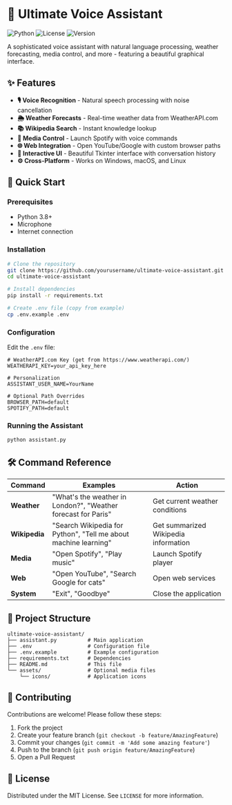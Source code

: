 # 🌟 Ultimate Voice Assistant

![Python](https://img.shields.io/badge/Python-3.8+-blue.svg)
![License](https://img.shields.io/badge/License-MIT-green.svg)
![Version](https://img.shields.io/badge/Version-2.0-orange.svg)

A sophisticated voice assistant with natural language processing, weather forecasting, media control, and more - featuring a beautiful graphical interface.


## ✨ Features

- **🎙️ Voice Recognition** - Natural speech processing with noise cancellation
- **🌦️ Weather Forecasts** - Real-time weather data from WeatherAPI.com
- **📚 Wikipedia Search** - Instant knowledge lookup
- **🎵 Media Control** - Launch Spotify with voice commands
- **🌐 Web Integration** - Open YouTube/Google with custom browser paths
- **💬 Interactive UI** - Beautiful Tkinter interface with conversation history
- **⚙️ Cross-Platform** - Works on Windows, macOS, and Linux

## 🚀 Quick Start

### Prerequisites
- Python 3.8+
- Microphone
- Internet connection

### Installation
```bash
# Clone the repository
git clone https://github.com/yourusername/ultimate-voice-assistant.git
cd ultimate-voice-assistant

# Install dependencies
pip install -r requirements.txt

# Create .env file (copy from example)
cp .env.example .env
```

### Configuration
Edit the `.env` file:
```env
# WeatherAPI.com Key (get from https://www.weatherapi.com/)
WEATHERAPI_KEY=your_api_key_here

# Personalization
ASSISTANT_USER_NAME=YourName

# Optional Path Overrides
BROWSER_PATH=default
SPOTIFY_PATH=default
```

### Running the Assistant
```bash
python assistant.py
```

## 🛠️ Command Reference

| Command | Examples | Action |
|---------|----------|--------|
| **Weather** | "What's the weather in London?", "Weather forecast for Paris" | Get current weather conditions |
| **Wikipedia** | "Search Wikipedia for Python", "Tell me about machine learning" | Get summarized Wikipedia information |
| **Media** | "Open Spotify", "Play music" | Launch Spotify player |
| **Web** | "Open YouTube", "Search Google for cats" | Open web services |
| **System** | "Exit", "Goodbye" | Close the application |

## 🧩 Project Structure

```
ultimate-voice-assistant/
├── assistant.py          # Main application
├── .env                  # Configuration file
├── .env.example          # Example configuration
├── requirements.txt      # Dependencies
├── README.md             # This file
└── assets/               # Optional media files
    └── icons/            # Application icons
```

## 🤝 Contributing

Contributions are welcome! Please follow these steps:

1. Fork the project
2. Create your feature branch (`git checkout -b feature/AmazingFeature`)
3. Commit your changes (`git commit -m 'Add some amazing feature'`)
4. Push to the branch (`git push origin feature/AmazingFeature`)
5. Open a Pull Request

## 📜 License

Distributed under the MIT License. See `LICENSE` for more information.
